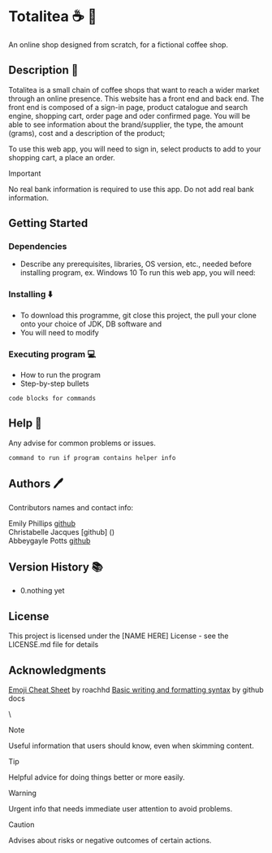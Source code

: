 # Totalitea :coffee: :tea:

An online shop designed from scratch, for a fictional coffee shop.

## Description :page_with_curl:

Totalitea is a small chain of coffee shops that want to reach a wider market through an online presence. This website has a front end and back end. 
The front end is composed of a sign-in page, product catalogue and search engine, shopping cart, order page and oder confirmed page. You will be able to see information about the brand/supplier, the type, the amount (grams), cost and a description of the product;

To use this web app, you will need to sign in, select products to add to your shopping cart, a place an order.

> [!IMPORTANT]
> No real bank information is required to use this app. Do not add real bank information.


## Getting Started

### Dependencies

* Describe any prerequisites, libraries, OS version, etc., needed before installing program, ex. Windows 10
To run this web app, you will need:


### Installing ⬇️

* To download this programme, git close this project, the pull your clone onto your choice of JDK, DB software and 
* You will need to modify 

### Executing program :computer:

* How to run the program
* Step-by-step bullets
```
code blocks for commands
```

## Help :raising_hand:

Any advise for common problems or issues.
```
command to run if program contains helper info
```

## Authors :pen:

Contributors names and contact info:

Emily Phillips [github](https://github.com/emilyphillips02)\
Christabelle Jacques [github] ()\
Abbeygayle Potts [github](https://github.com/AbbeygayleP)

## Version History :books:

* 0.nothing yet

## License 

This project is licensed under the [NAME HERE] License - see the LICENSE.md file for details

## Acknowledgments
[Emoji Cheat Sheet](https://gist.github.com/roachhd/1f029bd4b50b8a524f3c) by roachhd
[Basic writing and formatting syntax](https://docs.github.com/en/get-started/writing-on-github/getting-started-with-writing-and-formatting-on-github/basic-writing-and-formatting-syntax#footnotes) by github docs 




\\
> [!NOTE]
> Useful information that users should know, even when skimming content.

> [!TIP]
> Helpful advice for doing things better or more easily.

> [!WARNING]
> Urgent info that needs immediate user attention to avoid problems.

> [!CAUTION]
> Advises about risks or negative outcomes of certain actions.
